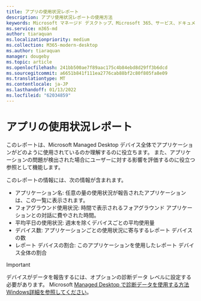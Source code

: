 ```yaml
---
title: アプリの使用状況レポート
description: アプリ使用状況レポートの使用方法
keywords: Microsoft マネージド デスクトップ、Microsoft 365、サービス、ドキュメント
ms.service: m365-md
author: tiaraquan
ms.localizationpriority: medium
ms.collection: M365-modern-desktop
ms.author: tiaraquan
manager: dougeby
ms.topic: article
ms.openlocfilehash: 241bb500ae7f89aac175c4b84ebd8d29ff3b6dcd
ms.sourcegitcommit: a6651b841f111ea2776cab88bf2c80f805fa8e09
ms.translationtype: MT
ms.contentlocale: ja-JP
ms.lasthandoff: 01/13/2022
ms.locfileid: "62034859"
---
```

# <a name="app-usage-report"></a>アプリの使用状況レポート

このレポートは、Microsoft Managed Desktop デバイス全体でアプリケーションがどのように使用されているのか理解するのに役立ちます。 また、アプリケーションの問題が検出された場合にユーザーに対する影響を評価するのに役立つ参照として機能します。 

このレポートの情報には、次の情報が含まれます。 

- アプリケーション名: 任意の量の使用状況が報告されたアプリケーションは、この一覧に表示されます。 
- フォアグラウンド使用状況: 時間で表示されるフォアグラウンド アプリケーションとの対話に費やされた時間。 
- 平均平日の使用状況: 週末を除くデバイスごとの平均使用量 
- デバイス数: アプリケーションごとの使用状況に寄与するレポート デバイスの数 
- レポート デバイスの割合: このアプリケーションを使用したレポート デバイス全体の割合  

> [!IMPORTANT]
> デバイスがデータを報告するには、オプションの診断データ レベルに設定する必要があります。 Microsoft [Managed Desktop で診断データを使用する方法Windows詳細を参照してください](../service-description/privacy-personal-data.md)。 